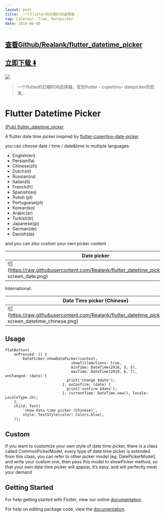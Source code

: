 ```yaml
---
layout: post
title:  一个flutter的日期时间选择器
tag: Calendar, Time, Datepicker
date: 2019-06-08
---
```


 

## [查看Github/Realank/flutter_datetime_picker](http://github.com/Realank/flutter_datetime_picker)
## [立即下载 ️⬇️ ](https://codeload.github.com/Realank/flutter_datetime_picker/zip/master) 


 
![](https://flutterawesome.com/content/images/2019/02/Flutter-Datetime-Picker.jpg)
 
>
> 一个flutter的日期时间选择器，受到flutter -  cupertino- datepicker的启发。
>

 
# Flutter Datetime Picker

[(Pub) flutter_datetime_picker](https://pub.dartlang.org/packages/flutter_datetime_picker)

A flutter date time picker inspired by [flutter-cupertino-date-picker](https://github.com/wuzhendev/flutter-cupertino-date-picker)

you can choose date / time / date&time in multiple languages:

- English(en)
- Persian(fa)
- Chinese(zh)
- Dutch(nl)
- Russian(ru)
- Italian(it)
- French(fr)
- Spanish(es)
- Polish (pl)
- Portuguese(pt)
- Korean(ko)
- Arabic(ar)
- Turkish(tr)
- Japanese(jp)
- German(de)
- Danish(da)

and you can also custom your own picker content


|Date picker|Time picker|Date Time picker|
| ------- | ------- |------- |
|![](https://raw.githubusercontent.com/Realank/flutter_datetime_picker/master/ screen_date.png) |![](https://raw.githubusercontent.com/Realank/flutter_datetime_picker/master/ screen_time.png) |![](https://raw.githubusercontent.com/Realank/flutter_datetime_picker/master/ screen_datetime_chinese.png) |

International:

| Date Time picker (Chinese) | Date Time picker (America) | Date Time picker (Dutch) | Date Time picker (Russian) |
| ------- | ------- | ------- | ------- |
|![](https://raw.githubusercontent.com/Realank/flutter_datetime_picker/master/ screen_datetime_chinese.png)|![](https://raw.githubusercontent.com/Realank/flutter_datetime_picker/master/ screen_datetime_english.png)|![](https://raw.githubusercontent.com/Realank/flutter_datetime_picker/master/ screen_datetime_dutch.png)|![](https://raw.githubusercontent.com/Realank/flutter_datetime_picker/master/ screen_datetime_russian.png)|

## Usage
```
FlatButton(
    onPressed: () {
        DatePicker.showDatePicker(context,
                              showTitleActions: true,
                              minTime: DateTime(2018, 3, 5),
                              maxTime: DateTime(2019, 6, 7), onChanged: (date) {
                            print('change $date');
                          }, onConfirm: (date) {
                            print('confirm $date');
                          }, currentTime: DateTime.now(), locale: LocaleType.zh);
    },
    child: Text(
        'show date time picker (Chinese)',
        style: TextStyle(color: Colors.blue),
    ));
```

## Custom
If you want to customize your own style of date time picker, there is a class called CommonPickerModel, every type of date time picker is extended from this class, you can refer to other picker model (eg. DatePickerModel), and write your custom one, then pass this model to showPicker method, so that your own date time picker will appear, it’s easy, and will perfectly meet your demand
## Getting Started

For help getting started with Flutter, view our online [documentation](https://flutter.io/).

For help on editing package code, view the [documentation](https://flutter.io/developing-packages/).

